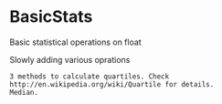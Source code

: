 BasicStats
==========

Basic statistical operations on float

Slowly adding various oprations

	3 methods to calculate quartiles. Check http://en.wikipedia.org/wiki/Quartile for details.
	Median.
